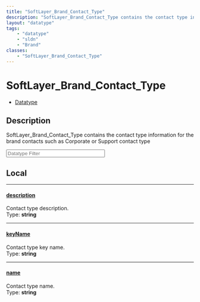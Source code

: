 ```yaml
---
title: "SoftLayer_Brand_Contact_Type"
description: "SoftLayer_Brand_Contact_Type contains the contact type information for the brand contacts such as Corporate or Support c... "
layout: "datatype"
tags:
    - "datatype"
    - "sldn"
    - "Brand"
classes:
    - "SoftLayer_Brand_Contact_Type"
---
```


# SoftLayer_Brand_Contact_Type
<div id='service-datatype'>
    <ul id='sldn-reference-tabs'>
        <li id='datatype'> <a href='/reference/datatypes/SoftLayer_Brand_Contact_Type' >Datatype</a></li>
    </ul>
</div>

## Description 
SoftLayer_Brand_Contact_Type contains the contact type information for the brand contacts such as Corporate or Support contact type 





<!-- Filer BEGIN -->
<div class="view-filters">
        <div class="clearfix">
            <div class="search-input-box">
                <input placeholder="Datatype Filter" onkeyup="titleSearch(inputId='prop-input', divId='properties', elementClass='prop-row')" 
                    type="text" id="prop-input" value="" size="30" maxlength="128" class="form-text">
            </div>
        </div>
</div>
<!-- Filer END -->

<div id="properties" class="content">
<div id="localProperties" class="prop-content" >

## Local
<div class="prop-row">

-----
[description]: #description
#### [description]
Contact type description.  
<span class="type-label">Type: </span>**string**


</div>
<div class="prop-row">

-----
[keyName]: #keyname
#### [keyName]
Contact type key name.  
<span class="type-label">Type: </span>**string**


</div>
<div class="prop-row">

-----
[name]: #name
#### [name]
Contact type name.  
<span class="type-label">Type: </span>**string**


</div>
</div>
<!-- LOCAL PROPERTY END -->

</div>


